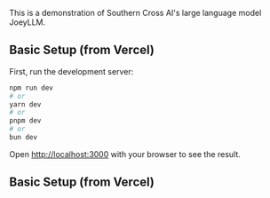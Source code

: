 This is a demonstration of Southern Cross AI's large language model JoeyLLM.

## Basic Setup (from Vercel)

First, run the development server:

```bash
npm run dev
# or
yarn dev
# or
pnpm dev
# or
bun dev
```

Open [http://localhost:3000](http://localhost:3000) with your browser to see the result.

## Basic Setup (from Vercel)
